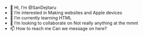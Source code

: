 - 👋 Hi, I’m @SanDejitaru
- 👀 I’m interested in Making websites and Apple devices
- 🌱 I’m currently learning HTML
- 💞️ I’m looking to collaborate on Not really anything at the mmnt
- 📫 How to reach me Can we message on here?

<!---
SanDejitaru/SanDejitaru is a ✨ special ✨ repository because its `README.md` (this file) appears on your GitHub profile.
You can click the Preview link to take a look at your changes.
--->
